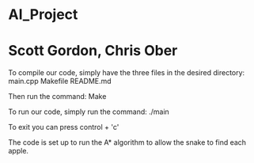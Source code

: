 # AI_Project
# Scott Gordon, Chris Ober

To compile our code, simply have the three files in the desired directory:
    main.cpp
    Makefile
    README.md

Then run the command:
    Make

To run our code, simply run the command:
    ./main

To exit you can press
    control + 'c'

The code is set up to run the A* algorithm to allow the snake to find each apple.
